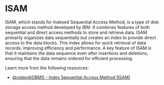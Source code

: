 # ISAM

ISAM, which stands for Indexed Sequential Access Method, is a type of disk storage access method developed by IBM. It combines features of both sequential and direct access methods to store and retrieve data. ISAM primarily organizes data sequentially but creates an index to provide direct access to the data blocks. This index allows for quick retrieval of data records, improving efficiency and performance. A key feature of ISAM is that it maintains the data sequence even after insertions and deletions, ensuring that the data remains ordered for efficient processing.

Learn more from the following resources:

- [@video@DBMS - Index Sequential Access Method (ISAM)](https://www.youtube.com/watch?v=EiW1VVPor10)
